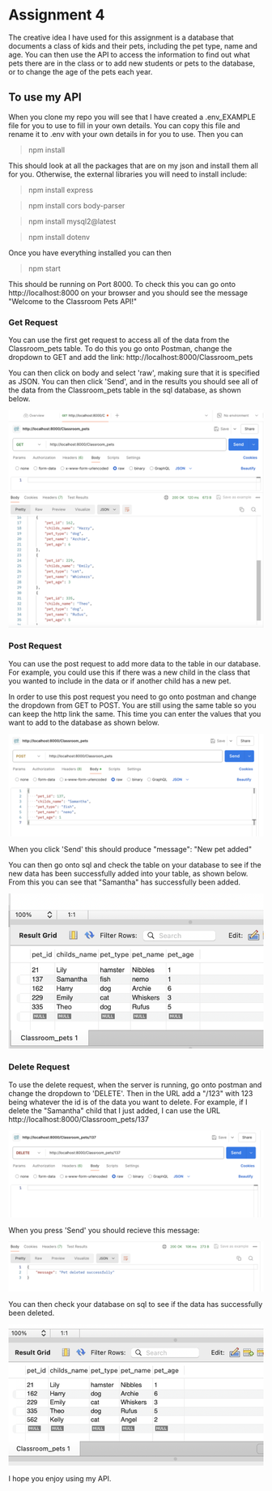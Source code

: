 # Assignment 4

The creative idea I have used for this assignment is a database that documents a class of kids and their pets, including the pet type, name and age. You can then use the API to access the information to find out what pets there are in the class or to add new students or pets to the database, or to change the age of the pets each year.


## To use my API

When you clone my repo you will see that I have created a .env_EXAMPLE file for you to use to fill in your own details. You can copy this file and rename it to .env with your own details in for you to use.
Then you can
>npm install 

This should look at all the packages that are on my json and install them all for you.
Otherwise, the external libraries you will need to install include:
>npm install express

>npm install cors body-parser

>npm install mysql2@latest

>npm install dotenv

Once you have everything installed you can then
>npm start

This should be running on Port 8000. To check this you can go onto 
http://localhost:8000 on your browser and you should see the message "Welcome to the Classroom Pets API!"

### Get Request

You can use the first get request to access all of the data from the Classroom_pets table.
To do this you go onto Postman, change the dropdown to GET and add the link: http://localhost:8000/Classroom_pets

You can then click on body and select 'raw', making sure that it is specified as JSON.
You can then click 'Send', and in the results you should see all of the data from the Classroom_pets table in the sql database, as shown below.

![alt text](<Screenshot 2024-07-02 at 21.23.49.png>)

### Post Request

You can use the post request to add more data to the table in our database. For example, you could use this if there was a new child in the class that you wanted to include in the data or if another child has a new pet.

In order to use this post request you need to go onto postman and change the dropdown from GET to POST. You are still using the same table so you can keep the http link the same. This time you can enter the values that you want to add to the database as shown below.

![alt text](<Screenshot 2024-07-02 at 21.01.09.png>)

When you click 'Send' this should produce
"message": "New pet added"

You can then go onto sql and check the table on your database to see if the new data has been successfully added into your table, as shown below. From this you can see that "Samantha" has successfully been added.

![alt text](<Screenshot 2024-06-30 at 21.30.55.png>)

### Delete Request

To use the delete request, when the server is running, go onto postman and change the dropdown to 'DELETE'.
Then in the URL add a "/123" with 123 being whatever the id is of the data you want to delete. 
For example, if I delete the "Samantha" child that I just added, I can use the URL
http://localhost:8000/Classroom_pets/137

![alt text](<Screenshot 2024-07-02 at 22.51.54.png>)

When you press 'Send' you should recieve this message:

![alt text](<Screenshot 2024-07-02 at 22.52.55.png>)

You can then check your database on sql to see if the data has successfully been deleted.

![alt text](<Screenshot 2024-07-02 at 22.53.57.png>)


I hope you enjoy using my API.
